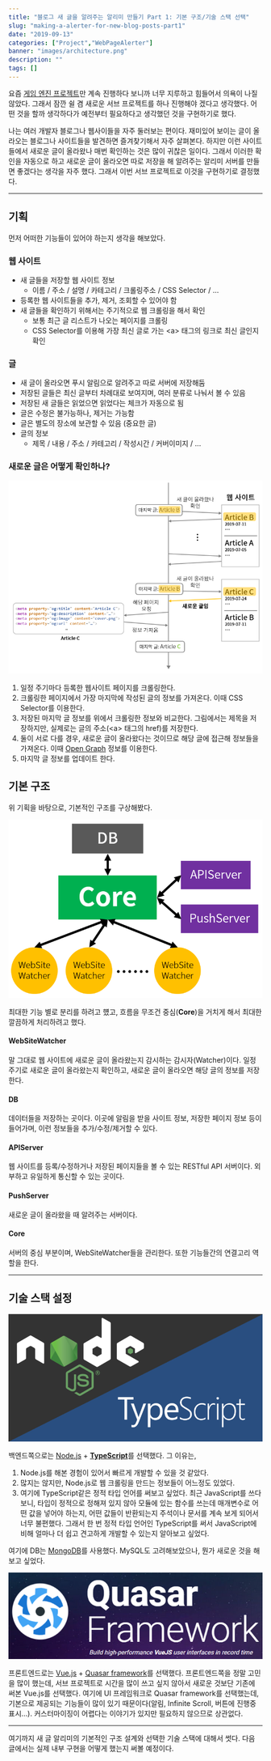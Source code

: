 ```yaml
---
title: "블로그 새 글을 알려주는 알리미 만들기 Part 1: 기본 구조/기술 스택 선택"
slug: "making-a-alerter-for-new-blog-posts-part1"
date: "2019-09-13"
categories: ["Project","WebPageAlerter"]
banner: "images/architecture.png"
description: ""
tags: []
---
```


요즘 [게임 엔진 프로젝트](https://github.com/Cube219/CubeEngine)만 계속 진행하다 보니까 너무 지루하고 힘들어서 의욕이 나질 않았다. 그래서 잠깐 쉴 겸 새로운 서브 프로젝트를 하나 진행해야 겠다고 생각했다. 어떤 것을 할까 생각하다가 예전부터 필요하다고 생각했던 것을 구현하기로 했다.

나는 여러 개발자 블로그나 웹사이들을 자주 둘러보는 편이다. 재미있어 보이는 글이 올라오는 블로그나 사이트들을 발견하면 즐겨찾기해서 자주 살펴본다. 하지만 이런 사이트들에서 새로운 글이 올라왔나 매번 확인하는 것은 많이 귀찮은 일이다. 그래서 이러한 확인을 자동으로 하고 새로운 글이 올라오면 따로 저장을 해 알려주는 알리미 서버를 만들면 좋겠다는 생각을 자주 했다. 그래서 이번 서브 프로젝트로 이것을 구현하기로 결정했다.

-----

## 기획

먼저 어떠한 기능들이 있어야 하는지 생각을 해보았다.

### 웹 사이트

- 새 글들을 저장할 웹 사이트 정보
  - 이름 / 주소 / 설명 / 카테고리 / 크롤링주소 / CSS Selector / ...
- 등록한 웹 사이트들을 추가, 제거, 조회할 수 있어야 함
- 새 글들을 확인하기 위해서는 주기적으로 웹 크롤링을 해서 확인
  - 보통 최근 글 리스트가 나오는 페이지를 크롤링
  - CSS Selector를 이용해 가장 최신 글로 가는 \<a> 태그의 링크로 최신 글인지 확인

### 글

- 새 글이 올라오면 푸시 알림으로 알려주고 따로 서버에 저장해둠
- 저장된 글들은 최신 글부터 차례대로 보여지며, 여러 분류로 나눠서 볼 수 있음
- 저장된 새 글들은 읽었으면 읽었다는 체크가 자동으로 됨
- 글은 수정은 불가능하나, 제거는 가능함
- 글은 별도의 장소에 보관할 수 있음 (중요한 글)
- 글의 정보
  - 제목 / 내용 / 주소 / 카테고리 / 작성시간 / 커버이미지 / ...

### 새로운 글은 어떻게 확인하나?

![새로운 글을 확인하는 순서도](images/flowchart.png)

1. 일정 주기마다 등록한 웹사이트 페이지를 크롤링한다.
2. 크롤링한 페이지에서 가장 마지막에 작성된 글의 정보를 가져온다. 이때 CSS Selector를 이용한다.
3. 저장된 마지막 글 정보를 위에서 크롤링한 정보와 비교한다. 그림에서는 제목을 저장하지만, 실제로는 글의 주소(\<a> 태그의 href)를 저장한다.
4. 둘이 서로 다를 경우, 새로운 글이 올라왔다는 것이므로 해당 글에 접근해 정보들을 가져온다. 이때 [Open Graph](https://ogp.me/) 정보를 이용한다.
5. 마지막 글 정보를 업데이트 한다.

## 기본 구조

위 기획을 바탕으로, 기본적인 구조를 구상해봤다.

![기본 구조](images/architecture.png)

최대한 기능 별로 분리를 하려고 헀고, 흐름을 무조건 중심(**Core**)을 거치게 해서 최대한 깔끔하게 처리하려고 했다.

#### WebSiteWatcher

말 그대로 웹 사이트에 새로운 글이 올라왔는지 감시하는 감시자(Watcher)이다. 일정 주기로 새로운 글이 올라왔는지 확인하고, 새로운 글이 올라오면 해당 글의 정보를 저장한다.

#### DB

데이터들을 저장하는 곳이다. 이곳에 알림을 받을 사이트 정보, 저장한 페이지 정보 등이 들어가며, 이런 정보들을 추가/수정/제거할 수 있다.

#### APIServer

웹 사이트를 등록/수정하거나 저장된 페이지들을 볼 수 있는 RESTful API 서버이다. 외부하고 유일하게 통신할 수 있는 곳이다.

#### PushServer

새로운 글이 올라왔을 때 알려주는 서버이다.

#### Core

서버의 중심 부분이며, WebSiteWatcher들을 관리한다. 또한 기능들간의 연결고리 역할을 한다.

-----

## 기술 스택 설정

![Node.js + TypeScript](images/nodejs-typescript.png)

백엔드쪽으로는 [Node.js](https://nodejs.org) + [**TypeScript**](https://www.typescriptlang.org/)를 선택했다. 그 이유는,

1. Node.js를 해본 경험이 있어서 빠르게 개발할 수 있을 것 같았다.
2. 많지는 않지만, Node.js로 웹 크롤링을 만드는 정보들이 어느정도 있었다.
3. 여기에 TypeScript같은 정적 타입 언어를 써보고 싶었다. 최근 JavaScript를 쓰다보니, 타입이 정적으로 정해져 있지 않아 모듈에 있는 함수를 쓰는데 매개변수로 어떤 값을 넣어야 하는지, 어떤 값들이 반환되는지 주석이나 문서를 계속 보게 되어서 너무 불편했다. 그래서 한 번 정적 타입 언어인 TypeScript를 써서 JavaScript에 비해 얼마나 더 쉽고 견고하게 개발할 수 있는지 알아보고 싶었다.

여기에 DB는 [MongoDB](https://www.mongodb.com/)를 사용했다. MySQL도 고려해보았으나, 뭔가 새로운 것을 해보고 싶었다.

![Quasar framework](images/quasar-framework.png)

프론트엔드로는 [Vue.js](https://vuejs.org/) + [Quasar framework](https://quasar.dev/)를 선택했다. 프론트엔드쪽을 정말 고민을 많이 했는데, 서브 프로젝트로 시간을 많이 쓰고 싶지 않아서 새로운 것보단 기존에 써본 Vue.js를 선택했다. 여기에 UI 프레임워크로 Quasar framework를 선택했는데, 기본으로 제공되는 기능들이 많이 있기 때문이다(알림, Infinite Scroll, 버튼에 진행중 표시...). 커스터마이징이 어렵다는 이야기가 있지만 필요하지 않으므로 상관없다.

-----

여기까지 새 글 알리미의 기본적인 구조 설계와 선택한 기술 스택에 대해서 썻다. 다음 글에서는 실제 내부 구현을 어떻게 했는지 써볼 예정이다.


